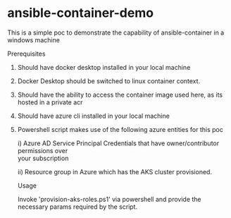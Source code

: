 # ansible-container-demo


This is a simple poc to demonstrate the capability of ansible-container in a windows machine

Prerequisites

1) Should have docker desktop installed in your local machine

2) Docker Desktop should be switched to linux container context.

3) Should have the ability to access the container image used here, as its hosted in a 
   private acr

4) Should have azure cli installed in your local machine  

5) Powershell script makes use of the following azure entities for this poc
 
   i) Azure AD Service Principal Credentials that have owner/contributor permissions over       
      your subscription

   ii)  Resource group in Azure which has the AKS cluster provisioned.  
   
   
   Usage
   
   Invoke 'provision-aks-roles.ps1' via powershell and provide the necessary params required by the script.

